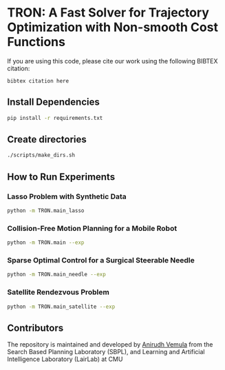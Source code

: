 # TRON: A Fast Solver for Trajectory Optimization with Non-smooth Cost Functions

If you are using this code, please cite our work using the following BIBTEX citation:

```
bibtex citation here
```

## Install Dependencies
```bash
pip install -r requirements.txt

```
## Create directories

``` bash
./scripts/make_dirs.sh
```
## How to Run Experiments

### Lasso Problem with Synthetic Data

``` bash
python -m TRON.main_lasso
```

### Collision-Free Motion Planning for a Mobile Robot

```bash
python -m TRON.main --exp
```

### Sparse Optimal Control for a Surgical Steerable Needle

``` bash
python -m TRON.main_needle --exp
```

### Satellite Rendezvous Problem

``` bash
python -m TRON.main_satellite --exp
```

## Contributors

The repository is maintained and developed by [Anirudh Vemula](https://vvanirudh.github.io/) from the Search Based Planning Laboratory (SBPL), and Learning and Artificial Intelligence Laboratory (LairLab) at CMU
